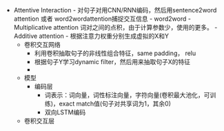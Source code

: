 - Attentive Interaction
        - 对句子对用CNN/RNN编码，然后用sentence2word attention 或者 word2wordattention捕捉交互信息
        - word2word
            - Multiplicative attention 词对之间的点积，由于计算参数少，使用的更多。
            - Additive attention
        - 根据注意力权重分别生成虚拟的X和Y
    - 卷积交互网络
        -  利用卷积抽取句子的非线性组合特征，same padding， relu
        -  根据句子Y学习dynamic filter，然后用来抽取句子X的特征
        -
    - 模型
        - 编码层
            - 词表示：词向量，词性标注向量，字符向量(卷积最大池化，可训练)，exact match值(句子对共享词为1，其余0)
            - 双向LSTM编码
    - 卷积交互层